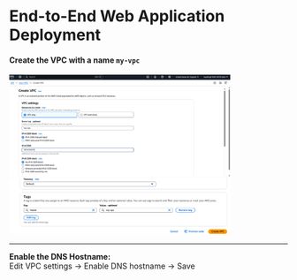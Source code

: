 # End-to-End Web Application Deployment

#### Create the VPC with a name `my-vpc`

<img src="img.png" width="400"/>
<br/>
<img src="img_1.png" width="400"/>

---

**Enable the DNS Hostname:**  
Edit VPC settings → Enable DNS hostname → Save




